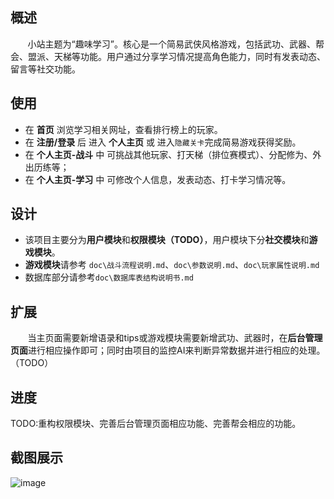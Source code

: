## 概述
  &#160;&#160;&#160;&#160; &#160;&#160;小站主题为“趣味学习”。核心是一个简易武侠风格游戏，包括武功、武器、帮会、盟派、天梯等功能。用户通过分享学习情况提高角色能力，同时有发表动态、留言等社交功能。
 
 
 

## 使用
 * 在 **首页** 浏览学习相关网址，查看排行榜上的玩家。
 * 在 **注册/登录** 后 进入 **个人主页** 或 进入`隐藏关卡`完成简易游戏获得奖励。 
 * 在 **个人主页-战斗** 中 可挑战其他玩家、打天梯（排位赛模式）、分配修为、外出历练等；
 * 在 **个人主页-学习** 中 可修改个人信息，发表动态、打卡学习情况等。
 

## 设计
 * 该项目主要分为**用户模块**和**权限模块（TODO）**，用户模块下分**社交模块**和**游戏模块**。
 * **游戏模块**请参考 `doc\战斗流程说明.md`、`doc\参数说明.md`、`doc\玩家属性说明.md`
 * 数据库部分请参考`doc\数据库表结构说明书.md`


## 扩展
 &#160;&#160;&#160;&#160;&#160;&#160;&#160;当主页面需要新增语录和tips或游戏模块需要新增武功、武器时，在**后台管理页面**进行相应操作即可；同时由项目的监控AI来判断异常数据并进行相应的处理。（TODO）


## 进度
 TODO:重构权限模块、完善后台管理页面相应功能、完善帮会相应的功能。


## 截图展示
![image](https://github.com/Ouyangqingxing/Project/edit/master/funnystudy/photoForShow/main.png)
